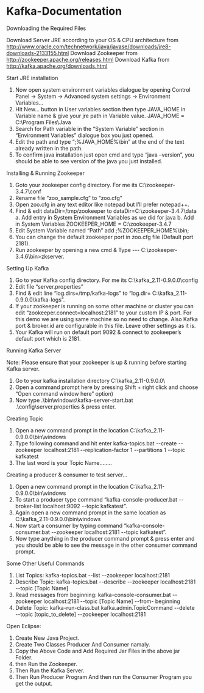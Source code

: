 # Kafka-Documentation

Downloading the Required Files

Download Server JRE according to your OS & CPU architecture from 
http://www.oracle.com/technetwork/java/javase/downloads/jre8-downloads-2133155.html
Download Zookeeper from http://zookeeper.apache.org/releases.html
Download Kafka from http://kafka.apache.org/downloads.html


Start JRE installation

1. Now open system environment variables dialogue by opening Control Panel -> System -> Advanced system settings -> 
      Environment Variables…
2. Hit New… button in User variables section then type JAVA_HOME in Variable name & give your jre path in Variable value.
                               JAVA_HOME = C:\Program Files\Java
3. Search for Path variable in the “System Variable” section in “Environment Variables” dialogue box you just opened.
4. Edit the path and type “;%JAVA_HOME%\bin” at the end of the text already written in the path.
5. To confirm java installation just open cmd and type “java –version”, you should be able to see version of the java you 
      just installed.


Installing & Running Zookeeper

1. Goto your zookeeper config directory. For me its C:\zookeeper-3.4.7\conf
2. Rename file “zoo_sample.cfg” to “zoo.cfg”
3. Open zoo.cfg in any text editor like notepad but I’ll prefer notepad++.
4. Find & edit dataDir=/tmp/zookeeper to dataDir=C:\zookeeper-3.4.7\data
             a. Add entry in System Environment Variables as we did for java
             b. Add in System Variables ZOOKEEPER_HOME = C:\zookeeper-3.4.7
5. Edit System Variable named “Path” add ;%ZOOKEEPER_HOME%\bin;
6. You can change the default zookeeper port in zoo.cfg file (Default port 2181).
7. Run zookeeper by opening a new cmd & Type --- C:\zookeeper-3.4.6\bin>zkserver.


Setting Up Kafka

1. Go to your Kafka config directory. For me its C:\kafka_2.11-0.9.0.0\config
2. Edit file “server.properties”
3. Find & edit line “log.dirs=/tmp/kafka-logs” to “log.dir= C:\kafka_2.11-0.9.0.0\kafka-logs”.
4. If your zookeeper is running on some other machine or cluster you can edit “zookeeper.connect=localhost:2181” to your custom IP & port. For this demo we are using same machine so no need to change. Also Kafka port & broker.id are configurable in this file. Leave other settings as it is.
5. Your Kafka will run on default port 9092 & connect to zookeeper’s default port which is 2181.


Running Kafka Server

Note:
Please ensure that your zookeeper is up & running before starting Kafka server.

1. Go to your kafka installation directory C:\kafka_2.11-0.9.0.0\
2. Open a command prompt here by pressing Shift + right click and choose “Open command window here” option)
3. Now type .\bin\windows\kafka-server-start.bat .\config\server.properties & press enter.


Creating Topic

1. Open a new command prompt in the location C:\kafka_2.11-0.9.0.0\bin\windows
2. Type following command and hit enter
        kafka-topics.bat --create --zookeeper localhost:2181 --replication-factor 1 --partitions 1 --topic kafkatest
3. The last word is your Topic Name........       


Creating a producer & consumer to test server...

1. Open a new command prompt in the location C:\kafka_2.11-0.9.0.0\bin\windows
2. To start a producer type command “kafka-console-producer.bat --broker-list localhost:9092 --topic kafkatest”.
3. Again open a new command prompt in the same location as C:\kafka_2.11-0.9.0.0\bin\windows
4. Now start a consumer by typing command “kafka-console-consumer.bat --zookeeper localhost:2181 --topic kafkatest”.
5. Now type anything in the producer command prompt & press enter and you should be able to see the message in the other 
   consumer command prompt.

Some Other Useful Commands

1. List Topics: kafka-topics.bat --list --zookeeper localhost:2181
2. Describe Topic: kafka-topics.bat --describe --zookeeper localhost:2181 --topic [Topic Name]
3. Read messages from beginning: kafka-console-consumer.bat --zookeeper localhost:2181 --topic [Topic Name] --from-
   beginning
4. Delete Topic: kafka-run-class.bat kafka.admin.TopicCommand --delete --topic [topic_to_delete] --zookeeper 
   localhost:2181



Open Eclipse:
1. Create New Java Project.
2. Create Two Classes Producer And Consumer namaly.
3. Copy the Above Code and Add Required Jar Files in the above jar Folder.
4. then Run the Zookeeper.
5. Then Run the Kafka Server.
6. Then Run Producer Program And then run the Consumer Program you get the output.
